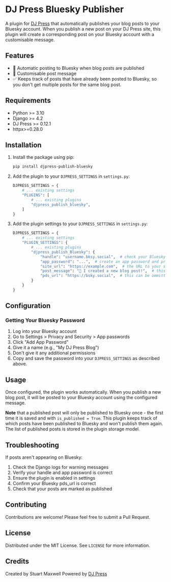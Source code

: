 # DJ Press Bluesky Publisher

A plugin for [DJ Press](https://pypi.org/project/djpress/) that automatically publishes your blog posts to your
Bluesky account. When you publish a new post on your DJ Press site, this plugin will create a corresponding post on
your Bluesky account with a customisable message.

## Features

- 🚀 Automatic posting to Bluesky when blog posts are published
- 📝 Customisable post message
- ✅ Keeps track of posts that have already been posted to Bluesky, so you don't get multiple posts for the same blog post.

## Requirements

- Python >= 3.10
- Django >= 4.2
- DJ Press >= 0.12.1
- httpx>=0.28.0

## Installation

1. Install the package using pip:

    ```bash
    pip install djpress-publish-bluesky
    ```

2. Add the plugin to your `DJPRESS_SETTINGS` in `settings.py`:

    ```python
    DJPRESS_SETTINGS = {
        # ... existing settings
        "PLUGINS": [
            # ... existing plugins
            "djpress_publish_bluesky",
        ]
    }
    ```

3. Add the plugin settings to your `DJPRESS_SETTINGS` in `settings.py`:

    ```python
    DJPRESS_SETTINGS = {
        # ... existing settings
        "PLUGIN_SETTINGS": {
            # ... existing plugins
            "djpress_publish_Bluesky": {
                "handle": "username.bksy.social",  # check your Bluesky account profile for the full handle
                "app_password": "...",  # create an app password and preferably load from an environment variable or secrets manager
                "site_url": "https://example.com",  # the URL to your site so we can create the links properly
                "post_message": "🚀 I created a new blog post!",  # this can be ommitted if you're happy with the default message shown here
                "pds_url": "https://bsky.social",  # this can be ommitted if using the default bsky.social app
            }
        }
    }
    ```

## Configuration

### Getting Your Bluesky Password

1. Log into your Bluesky account
2. Go to Settings > Privacy and Security > App passwords
3. Click "Add App Password"
4. Give it a name (e.g., "My DJ Press Blog")
5. Don't give it any additional permissions
6. Copy and save the password into your `DJPRESS_SETTINGS` as described above.

## Usage

Once configured, the plugin works automatically. When you publish a new blog post, it will be posted to your Bluesky
account using the configured message.

**Note** that a published post will only be published to Bluesky once - the first time it is saved and with
`is_published = True`. This plugin keeps track of which posts have been published to Bluesky and won't publish them
again. The list of published posts is stored in the plugin storage model.

## Troubleshooting

If posts aren't appearing on Bluesky:

1. Check the Django logs for warning messages
2. Verify your handle and app password is correct
3. Ensure the plugin is enabled in settings
4. Confirm your Bluesky pds_url is correct
5. Check that your posts are marked as published

## Contributing

Contributions are welcome! Please feel free to submit a Pull Request.

## License

Distributed under the MIT License. See `LICENSE` for more information.

## Credits

Created by Stuart Maxwell
Powered by [DJ Press](https://github.com/yourusername/djpress)
